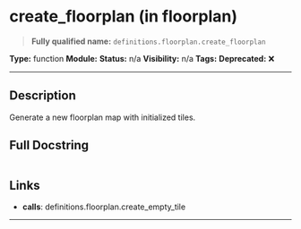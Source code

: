 # create_floorplan (in floorplan)
> **Fully qualified name:** `definitions.floorplan.create_floorplan`

**Type:** function
**Module:** 
**Status:** n/a
**Visibility:** n/a
**Tags:** 
**Deprecated:** ❌

---

## Description
Generate a new floorplan map with initialized tiles.

## Full Docstring
```

```

## Links
- **calls**: definitions.floorplan.create_empty_tile


---
